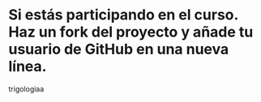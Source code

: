 # Si estás participando en el curso. Haz un fork del proyecto y añade tu usuario de GitHub en una nueva línea.

trigologiaa